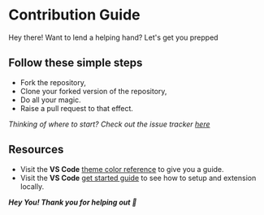 # Contribution Guide

Hey there! Want to lend a helping hand? Let's get you prepped

## Follow these simple steps

* Fork the repository,
* Clone your forked version of the repository,
* Do all your magic.
* Raise a pull request to that effect.

_Thinking of where to start? Check out the issue tracker [here](https://github.com/NedyUdombat/lights-out-vscode-theme/issues)_

## Resources

* Visit the **VS Code** [theme color reference](https://code.visualstudio.com/docs/getstarted/theme-color-reference) to give you a guide.
* Visit the **VS Code** [get started guide](https://code.visualstudio.com/api/get-started/your-first-extension) to see how to setup and extension locally.

_**Hey You! Thank you for helping out 🍻**_
